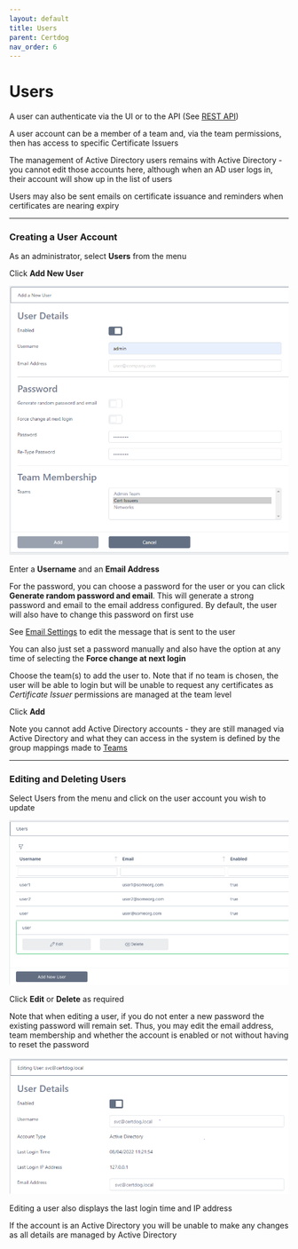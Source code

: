 ```yaml
---
layout: default
title: Users
parent: Certdog
nav_order: 6
---
```


# Users

A user can authenticate via the UI or to the API (See [REST API](rest_api_overview.html))  

A user account can be a member of a team and, via the team permissions, then has access to specific Certificate Issuers  

The management of Active Directory users remains with Active Directory - you cannot edit those accounts here, although when an AD user logs in, their account will show up in the list of users  

Users may also be sent emails on certificate issuance and reminders when certificates are nearing expiry   

---
### Creating a User Account
As an administrator, select **Users** from the menu  

Click **Add New User**  

<img src=".\images\users3.png" alt="New User" style="zoom:80%;" />



Enter a **Username**  and an **Email Address**  

For the password, you can choose a password for the user or you can click **Generate random password and email**.  This will generate a strong password and email to the email address configured. By default, the user will also have to change this password on first use  

See [Email Settings](email_settings.html) to edit the message that is sent to the user  

You can also just set a password manually and also have the option at any time of selecting the **Force change at next login**

Choose the team(s) to add the user to. Note that if no team is chosen, the user will be able to login but will be unable to request any certificates as *Certificate Issuer* permissions are managed at the team level  

Click **Add**  

Note you cannot add Active Directory accounts - they are still managed via Active Directory and what they can access in the system is defined by the group mappings made to [Teams](teams.html)

---

### Editing and Deleting Users

Select Users from the menu and click on the user account you wish to update  

<img src="./images/users2.png" alt="image-20210222211340396" style="zoom:80%;" />

Click **Edit** or **Delete** as required  

Note that when editing a user, if you do not enter a new password the existing password will remain set. Thus, you may edit the email address, team membership and whether the account is enabled or not without having to reset the password  

<img src=".\images\users4.png" alt="Edit User" style="zoom:80%;" />

Editing a user also displays the last login time and IP address  

If the account is an Active Directory you will be unable to make any changes as all details are managed by Active Directory





